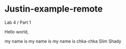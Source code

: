 # Justin-example-remote
Lab 4 / Part 1


Hello world, 

my name is
my name is
my name is
chka-chka 
Slim Shady
